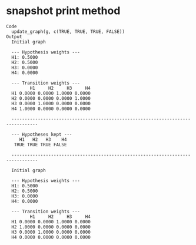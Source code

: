 # snapshot print method

    Code
      update_graph(g, c(TRUE, TRUE, TRUE, FALSE))
    Output
      Initial graph
      
      --- Hypothesis weights ---
      H1: 0.5000
      H2: 0.5000
      H3: 0.0000
      H4: 0.0000
      
      --- Transition weights ---
             H1     H2     H3     H4
      H1 0.0000 0.0000 1.0000 0.0000
      H2 0.0000 0.0000 0.0000 1.0000
      H3 0.0000 1.0000 0.0000 0.0000
      H4 1.0000 0.0000 0.0000 0.0000
      
      --------------------------------------------------------------------------------
      
      --- Hypotheses kept ---
         H1   H2   H3    H4
       TRUE TRUE TRUE FALSE
      
      --------------------------------------------------------------------------------
      
      Initial graph
      
      --- Hypothesis weights ---
      H1: 0.5000
      H2: 0.5000
      H3: 0.0000
      H4: 0.0000
      
      --- Transition weights ---
             H1     H2     H3     H4
      H1 0.0000 0.0000 1.0000 0.0000
      H2 1.0000 0.0000 0.0000 0.0000
      H3 0.0000 1.0000 0.0000 0.0000
      H4 0.0000 0.0000 0.0000 0.0000

